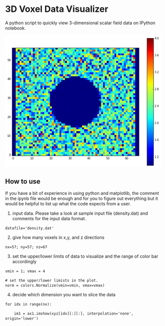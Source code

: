 # 3D Voxel Data Visualizer

A python script to quickly view 3-dimensional scalar field data on IPython notebook. 

<p align="center">
  <img src="https://github.com/USCCACS/Utilities/blob/master/3DDataVisualizer/void.png/">
</p>

## How to use 

If you have a bit of experience in using python and matplotlib, the comment in the ipynb file would be enough and for you to figure out everything but it would be helpful to list up what the code expects from a user. 

1. input data. Please take a look at sample input file (density.dat) and comments for the input data format.
```
datafile='density.dat'
```

2. give how many voxels in x,y, and z directions
```
nx=57; ny=57; nz=67
```

3. set the upper/lower limits of data to visualize and the range of color bar accordingly
```
vmin = 1; vmax = 4
```
```
# set the upper/lower limists in the plot. 
norm = colors.Normalize(vmin=vmin, vmax=vmax)
```

4. decide which dimension you want to slice the data
```
for idx in range(nx):
```

```
    im1 = ax1.imshow(xyz[idx][:][:], interpolation='none', origin='lower')
```
